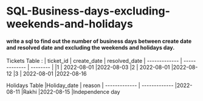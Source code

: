 # SQL-Business-days-excluding-weekends-and-holidays

#### write a sql to find out the number of business days between create date and resolved date and excluding the weekends and holidays day.

Tickets Table :
| ticket_id      | create_date   | resolved_date
| -------------  | ------------- | -------- |
|1  |	2022-08-01	|2022-08-03
|2	| 2022-08-01	|2022-08-12
|3	| 2022-08-01	|2022-08-16

Holidays Table
|Holiday_date    | reason
| -------------  | -------------
|2022-08-11	|Rakhi
|2022-08-15	|Independence day
